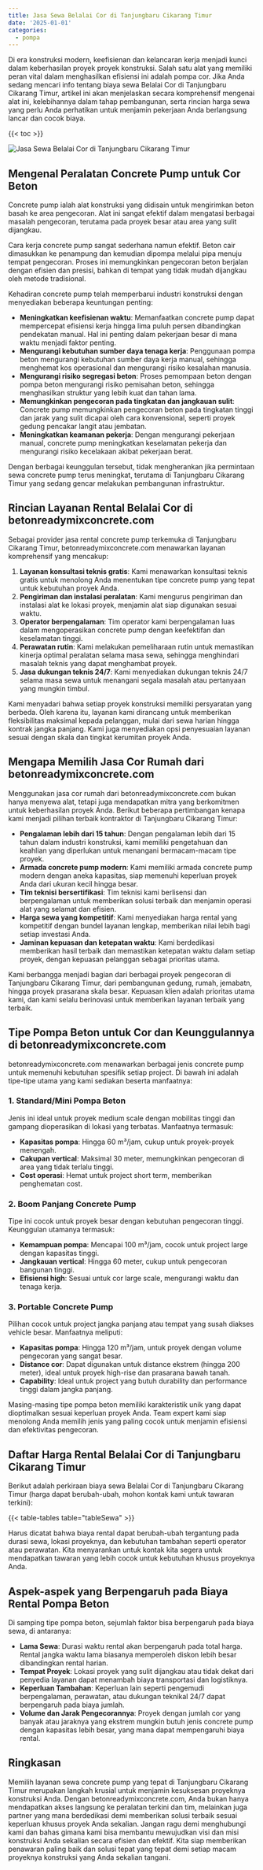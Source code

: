 ```yaml
---
title: Jasa Sewa Belalai Cor di Tanjungbaru Cikarang Timur
date: '2025-01-01'
categories:
  - pompa
---
```


Di era konstruksi modern, keefisienan dan kelancaran kerja menjadi kunci dalam keberhasilan proyek proyek konstruksi. Salah satu alat yang memiliki peran vital dalam menghasilkan efisiensi ini adalah pompa cor. Jika Anda sedang mencari info tentang biaya sewa Belalai Cor di Tanjungbaru Cikarang Timur, artikel ini akan menjelaskan secara komprehensif mengenai alat ini, kelebihannya dalam tahap pembangunan, serta rincian harga sewa yang perlu Anda perhatikan untuk menjamin pekerjaan Anda berlangsung lancar dan cocok biaya.

{{< toc >}}

![Jasa Sewa Belalai Cor di Tanjungbaru Cikarang Timur](https://betoncor8.github.io/pump/concrete-pump%20(1).png)

## Mengenal Peralatan Concrete Pump untuk Cor Beton

Concrete pump ialah alat konstruksi yang didisain untuk mengirimkan beton basah ke area pengecoran. Alat ini sangat efektif dalam mengatasi berbagai masalah pengecoran, terutama pada proyek besar atau area yang sulit dijangkau.

Cara kerja concrete pump sangat sederhana namun efektif. Beton cair dimasukkan ke penampung dan kemudian dipompa melalui pipa menuju tempat pengecoran. Proses ini memungkinkan pengecoran beton berjalan dengan efisien dan presisi, bahkan di tempat yang tidak mudah dijangkau oleh metode tradisional.

Kehadiran concrete pump telah memperbarui industri konstruksi dengan menyediakan beberapa keuntungan penting:

- **Meningkatkan keefisienan waktu**: Memanfaatkan concrete pump dapat mempercepat efisiensi kerja hingga lima puluh persen dibandingkan pendekatan manual. Hal ini penting dalam pekerjaan besar di mana waktu menjadi faktor penting.
- **Mengurangi kebutuhan sumber daya tenaga kerja**: Penggunaan pompa beton mengurangi kebutuhan sumber daya kerja manual, sehingga menghemat kos operasional dan mengurangi risiko kesalahan manusia.
- **Mengurangi risiko segregasi beton**: Proses pemompaan beton dengan pompa beton mengurangi risiko pemisahan beton, sehingga menghasilkan struktur yang lebih kuat dan tahan lama.
- **Memungkinkan pengecoran pada tingkatan dan jangkauan sulit**: Concrete pump memungkinkan pengecoran beton pada tingkatan tinggi dan jarak yang sulit dicapai oleh cara konvensional, seperti proyek gedung pencakar langit atau jembatan.
- **Meningkatkan keamanan pekerja**: Dengan mengurangi pekerjaan manual, concrete pump meningkatkan keselamatan pekerja dan mengurangi risiko kecelakaan akibat pekerjaan berat.

Dengan berbagai keunggulan tersebut, tidak mengherankan jika permintaan sewa concrete pump terus meningkat, terutama di Tanjungbaru Cikarang Timur yang sedang gencar melakukan pembangunan infrastruktur.

## Rincian Layanan Rental Belalai Cor di betonreadymixconcrete.com

Sebagai provider jasa rental concrete pump terkemuka di Tanjungbaru Cikarang Timur, betonreadymixconcrete.com menawarkan layanan komprehensif yang mencakup:

1. **Layanan konsultasi teknis gratis**: Kami menawarkan konsultasi teknis gratis untuk menolong Anda menentukan tipe concrete pump yang tepat untuk kebutuhan proyek Anda.
2. **Pengiriman dan instalasi peralatan**: Kami mengurus pengiriman dan instalasi alat ke lokasi proyek, menjamin alat siap digunakan sesuai waktu.
3. **Operator berpengalaman**: Tim operator kami berpengalaman luas dalam mengoperasikan concrete pump dengan keefektifan dan keselamatan tinggi.
4. **Perawatan rutin**: Kami melakukan pemeliharaan rutin untuk memastikan kinerja optimal peralatan selama masa sewa, sehingga menghindari masalah teknis yang dapat menghambat proyek.
5. **Jasa dukungan teknis 24/7**: Kami menyediakan dukungan teknis 24/7 selama masa sewa untuk menangani segala masalah atau pertanyaan yang mungkin timbul.

Kami menyadari bahwa setiap proyek konstruksi memiliki persyaratan yang berbeda. Oleh karena itu, layanan kami dirancang untuk memberikan fleksibilitas maksimal kepada pelanggan, mulai dari sewa harian hingga kontrak jangka panjang. Kami juga menyediakan opsi penyesuaian layanan sesuai dengan skala dan tingkat kerumitan proyek Anda.

## Mengapa Memilih Jasa Cor Rumah dari betonreadymixconcrete.com

Menggunakan jasa cor rumah dari betonreadymixconcrete.com bukan hanya menyewa alat, tetapi juga mendapatkan mitra yang berkomitmen untuk keberhasilan proyek Anda. Berikut beberapa pertimbangan kenapa kami menjadi pilihan terbaik kontraktor di Tanjungbaru Cikarang Timur:

- **Pengalaman lebih dari 15 tahun**: Dengan pengalaman lebih dari 15 tahun dalam industri konstruksi, kami memiliki pengetahuan dan keahlian yang diperlukan untuk menangani bermacam-macam tipe proyek.
- **Armada concrete pump modern**: Kami memiliki armada concrete pump modern dengan aneka kapasitas, siap memenuhi keperluan proyek Anda dari ukuran kecil hingga besar.
- **Tim teknisi bersertifikasi**: Tim teknisi kami berlisensi dan berpengalaman untuk memberikan solusi terbaik dan menjamin operasi alat yang selamat dan efisien.
- **Harga sewa yang kompetitif**: Kami menyediakan harga rental yang kompetitif dengan bundel layanan lengkap, memberikan nilai lebih bagi setiap investasi Anda.
- **Jaminan kepuasan dan ketepatan waktu**: Kami berdedikasi memberikan hasil terbaik dan memastikan ketepatan waktu dalam setiap proyek, dengan kepuasan pelanggan sebagai prioritas utama.

Kami berbangga menjadi bagian dari berbagai proyek pengecoran di Tanjungbaru Cikarang Timur, dari pembangunan gedung, rumah, jemabatn, hingga proyek prasarana skala besar. Kepuasan klien adalah prioritas utama kami, dan kami selalu berinovasi untuk memberikan layanan terbaik yang terbaik.

## Tipe Pompa Beton untuk Cor dan Keunggulannya di betonreadymixconcrete.com

betonreadymixconcrete.com menawarkan berbagai jenis concrete pump untuk memenuhi kebutuhan spesifik setiap project. Di bawah ini adalah tipe-tipe utama yang kami sediakan beserta manfaatnya:

### 1\. Standard/Mini Pompa Beton

Jenis ini ideal untuk proyek medium scale dengan mobilitas tinggi dan gampang dioperasikan di lokasi yang terbatas. Manfaatnya termasuk:

- **Kapasitas pompa**: Hingga 60 m³/jam, cukup untuk proyek-proyek menengah.
- **Cakupan vertical**: Maksimal 30 meter, memungkinkan pengecoran di area yang tidak terlalu tinggi.
- **Cost operasi**: Hemat untuk project short term, memberikan penghematan cost.

### 2\. Boom Panjang Concrete Pump

Tipe ini cocok untuk proyek besar dengan kebutuhan pengecoran tinggi. Keunggulan utamanya termasuk:

- **Kemampuan pompa**: Mencapai 100 m³/jam, cocok untuk project large dengan kapasitas tinggi.
- **Jangkauan vertical**: Hingga 60 meter, cukup untuk pengecoran bangunan tinggi.
- **Efisiensi high**: Sesuai untuk cor large scale, mengurangi waktu dan tenaga kerja.

### 3\. Portable Concrete Pump

Pilihan cocok untuk project jangka panjang atau tempat yang susah diakses vehicle besar. Manfaatnya meliputi:

- **Kapasitas pompa**: Hingga 120 m³/jam, untuk proyek dengan volume pengecoran yang sangat besar.
- **Distance cor**: Dapat digunakan untuk distance ekstrem (hingga 200 meter), ideal untuk proyek high-rise dan prasarana bawah tanah.
- **Capability**: Ideal untuk project yang butuh durability dan performance tinggi dalam jangka panjang.

Masing-masing tipe pompa beton memiliki karakteristik unik yang dapat dioptimalkan sesuai keperluan proyek Anda. Team expert kami siap menolong Anda memilih jenis yang paling cocok untuk menjamin efisiensi dan efektivitas pengecoran.

## Daftar Harga Rental Belalai Cor di Tanjungbaru Cikarang Timur

Berikut adalah perkiraan biaya sewa Belalai Cor di Tanjungbaru Cikarang Timur (harga dapat berubah-ubah, mohon kontak kami untuk tawaran terkini):

{{< table-tables table="tableSewa" >}}

Harus dicatat bahwa biaya rental dapat berubah-ubah tergantung pada durasi sewa, lokasi proyeknya, dan kebutuhan tambahan seperti operator atau perawatan. Kita menyarankan untuk kontak kita segera untuk mendapatkan tawaran yang lebih cocok untuk kebutuhan khusus proyeknya Anda.

## Aspek-aspek yang Berpengaruh pada Biaya Rental Pompa Beton

Di samping tipe pompa beton, sejumlah faktor bisa berpengaruh pada biaya sewa, di antaranya:

- **Lama Sewa**: Durasi waktu rental akan berpengaruh pada total harga. Rental jangka waktu lama biasanya memperoleh diskon lebih besar dibandingkan rental harian.
- **Tempat Proyek**: Lokasi proyek yang sulit dijangkau atau tidak dekat dari penyedia layanan dapat menambah biaya transportasi dan logistiknya.
- **Keperluan Tambahan**: Keperluan lain seperti pengemudi berpengalaman, perawatan, atau dukungan teknikal 24/7 dapat berpengaruh pada biaya jumlah.
- **Volume dan Jarak Pengecorannya**: Proyek dengan jumlah cor yang banyak atau jaraknya yang ekstrem mungkin butuh jenis concrete pump dengan kapasitas lebih besar, yang mana dapat mempengaruhi biaya rental.

## Ringkasan

Memilih layanan sewa concrete pump yang tepat di Tanjungbaru Cikarang Timur merupakan langkah krusial untuk menjamin kesuksesan proyeknya konstruksi Anda. Dengan betonreadymixconcrete.com, Anda bukan hanya mendapatkan akses langsung ke peralatan terkini dan tim, melainkan juga partner yang mana berdedikasi demi memberikan solusi terbaik sesuai keperluan khusus proyek Anda sekalian. Jangan ragu demi menghubungi kami dan bahas gimana kami bisa membantu mewujudkan visi dan misi konstruksi Anda sekalian secara efisien dan efektif. Kita siap memberikan penawaran paling baik dan solusi tepat yang tepat demi setiap macam proyeknya konstruksi yang Anda sekalian tangani.
